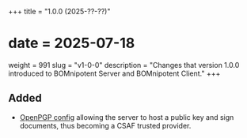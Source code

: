 +++
title = "1.0.0 (2025-??-??)"
# date = 2025-07-18
weight = 991
slug = "v1-0-0"
description = "Changes that version 1.0.0 introduced to BOMnipotent Server and BOMnipotent Client."
+++

## Added
- [OpenPGP config](/server/configuration/optional/open-pgp/) allowing the server to host a public key and sign documents, thus becoming a CSAF trusted provider.

